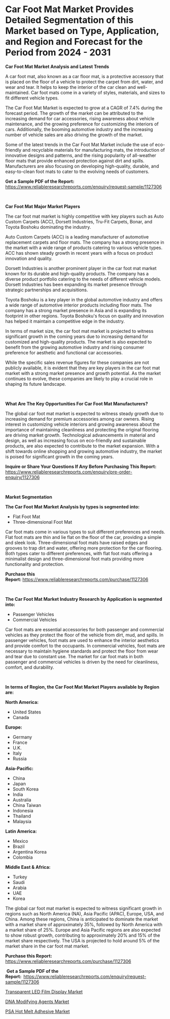 <p><h1>Car Foot Mat Market Provides Detailed Segmentation of this Market based on Type, Application, and Region and Forecast for the Period from 2024 - 2031</h1></p><p><strong>Car Foot Mat Market Analysis and Latest Trends</strong></p>
<p><p>A car foot mat, also known as a car floor mat, is a protective accessory that is placed on the floor of a vehicle to protect the carpet from dirt, water, and wear and tear. It helps to keep the interior of the car clean and well-maintained. Car foot mats come in a variety of styles, materials, and sizes to fit different vehicle types.</p><p>The Car Foot Mat Market is expected to grow at a CAGR of 7.4% during the forecast period. The growth of the market can be attributed to the increasing demand for car accessories, rising awareness about vehicle maintenance, and the growing preference for customizing the interiors of cars. Additionally, the booming automotive industry and the increasing number of vehicle sales are also driving the growth of the market.</p><p>Some of the latest trends in the Car Foot Mat Market include the use of eco-friendly and recyclable materials for manufacturing mats, the introduction of innovative designs and patterns, and the rising popularity of all-weather floor mats that provide enhanced protection against dirt and spills. Manufacturers are also focusing on developing high-quality, durable, and easy-to-clean foot mats to cater to the evolving needs of customers.</p></p>
<p><strong>Get a Sample PDF of the Report:&nbsp;</strong> <a href="https://www.reliableresearchreports.com/enquiry/request-sample/1127306">https://www.reliableresearchreports.com/enquiry/request-sample/1127306</a></p>
<p>&nbsp;</p>
<p><strong>Car Foot Mat Major Market Players</strong></p>
<p><p>The car foot mat market is highly competitive with key players such as Auto Custom Carpets (ACC), Dorsett Industries, Tru-Fit Carpets, Bonar, and Toyota Boshoku dominating the industry. </p><p>Auto Custom Carpets (ACC) is a leading manufacturer of automotive replacement carpets and floor mats. The company has a strong presence in the market with a wide range of products catering to various vehicle types. ACC has shown steady growth in recent years with a focus on product innovation and quality. </p><p>Dorsett Industries is another prominent player in the car foot mat market known for its durable and high-quality products. The company has a diverse product portfolio catering to the needs of different vehicle models. Dorsett Industries has been expanding its market presence through strategic partnerships and acquisitions.</p><p>Toyota Boshoku is a key player in the global automotive industry and offers a wide range of automotive interior products including floor mats. The company has a strong market presence in Asia and is expanding its footprint in other regions. Toyota Boshoku's focus on quality and innovation has helped it maintain a competitive edge in the industry.</p><p>In terms of market size, the car foot mat market is projected to witness significant growth in the coming years due to increasing demand for customized and high-quality products. The market is also expected to benefit from the growing automotive industry and rising consumer preference for aesthetic and functional car accessories.</p><p>While the specific sales revenue figures for these companies are not publicly available, it is evident that they are key players in the car foot mat market with a strong market presence and growth potential. As the market continues to evolve, these companies are likely to play a crucial role in shaping its future landscape.</p></p>
<p>&nbsp;</p>
<p><strong>What Are The Key Opportunities For Car Foot Mat Manufacturers?</strong></p>
<p><p>The global car foot mat market is expected to witness steady growth due to increasing demand for premium accessories among car owners. Rising interest in customizing vehicle interiors and growing awareness about the importance of maintaining cleanliness and protecting the original flooring are driving market growth. Technological advancements in material and design, as well as increasing focus on eco-friendly and sustainable products, are also expected to contribute to the market expansion. With a shift towards online shopping and growing automotive industry, the market is poised for significant growth in the coming years.</p></p>
<p><strong>Inquire or Share Your Questions If Any Before Purchasing This Report:</strong> <a href="https://www.reliableresearchreports.com/enquiry/pre-order-enquiry/1127306">https://www.reliableresearchreports.com/enquiry/pre-order-enquiry/1127306</a></p>
<p>&nbsp;</p>
<p><strong>Market Segmentation</strong></p>
<p><strong>The Car Foot Mat Market Analysis by types is segmented into:</strong></p>
<p><ul><li>Flat Foot Mat</li><li>Three-dimensional Foot Mat</li></ul></p>
<p><p>Car foot mats come in various types to suit different preferences and needs. Flat foot mats are thin and lie flat on the floor of the car, providing a simple and sleek look. Three-dimensional foot mats have raised edges and grooves to trap dirt and water, offering more protection for the car flooring. Both types cater to different preferences, with flat foot mats offering a minimalist design and three-dimensional foot mats providing more functionality and protection.</p></p>
<p><strong>Purchase this Report:&nbsp;</strong><a href="https://www.reliableresearchreports.com/purchase/1127306">https://www.reliableresearchreports.com/purchase/1127306</a></p>
<p>&nbsp;</p>
<p><strong>The Car Foot Mat Market Industry Research by Application is segmented into:</strong></p>
<p><ul><li>Passenger Vehicles</li><li>Commercial Vehicles</li></ul></p>
<p><p>Car foot mats are essential accessories for both passenger and commercial vehicles as they protect the floor of the vehicle from dirt, mud, and spills. In passenger vehicles, foot mats are used to enhance the interior aesthetics and provide comfort to the occupants. In commercial vehicles, foot mats are necessary to maintain hygiene standards and protect the floor from wear and tear due to constant use. The market for car foot mats in both passenger and commercial vehicles is driven by the need for cleanliness, comfort, and durability.</p></p>
<p>&nbsp;</p>
<p><strong>In terms of Region, the Car Foot Mat Market Players available by Region are:</strong></p>
<p>
    <p> <strong> North America: </strong>
        <ul>
            <li>United States</li>
            <li>Canada</li>
        </ul>
        </p> 
    <p> <strong> Europe: </strong>
        <ul>
            <li>Germany</li>
            <li>France</li>
            <li>U.K.</li>
            <li>Italy</li>
            <li>Russia</li>
        </ul>
        </p> 
    <p> <strong> Asia-Pacific: </strong>
        <ul>
            <li>China</li>
            <li>Japan</li>
            <li>South Korea</li>
            <li>India</li>
            <li>Australia</li>
            <li>China Taiwan</li>
            <li>Indonesia</li>
            <li>Thailand</li>
            <li>Malaysia</li>
        </ul>
        </p> 
    <p> <strong> Latin America: </strong>
        <ul>
            <li>Mexico</li>
            <li>Brazil</li>
            <li>Argentina Korea</li>
            <li>Colombia</li>
        </ul>
        </p> 
    <p> <strong> Middle East & Africa: </strong>
        <ul>
            <li>Turkey</li>
            <li>Saudi</li>
            <li>Arabia</li>
            <li>UAE</li>
            <li>Korea</li>
        </ul>
    </p>
    </p>
<p><p>The global car foot mat market is expected to witness significant growth in regions such as North America (NA), Asia Pacific (APAC), Europe, USA, and China. Among these regions, China is anticipated to dominate the market with a market share of approximately 35%, followed by North America with a market share of 25%. Europe and Asia Pacific regions are also expected to show robust growth, contributing to approximately 20% and 15% of the market share respectively. The USA is projected to hold around 5% of the market share in the car foot mat market.</p></p>
<p><strong>Purchase this Report: </strong><a href="https://www.reliableresearchreports.com/purchase/1127306">https://www.reliableresearchreports.com/purchase/1127306</a></p>
<p>&nbsp;<strong>Get a Sample PDF of the Report:&nbsp;&nbsp;</strong><a href="https://www.reliableresearchreports.com/enquiry/request-sample/1127306">https://www.reliableresearchreports.com/enquiry/request-sample/1127306</a></p>
<p><strong></strong></p>
<p><p><a href="https://view.publitas.com/reportprime-1/transparent-led-film-display-market-provides-detailed-segmentation-of-this-market-based-on-type-application-and-region-and-forecast-for-the-period-from-2024-2031/">Transparent LED Film Display Market</a></p><p><a href="https://view.publitas.com/reportprime-1/dna-modifying-agents-market-size-share-trends-analysis-report-by-material-by-type-by-end-user-by-region-and-segment-forecasts-2023-2030/">DNA Modifying Agents Market</a></p><p><a href="https://view.publitas.com/reportprime-1/psa-hot-melt-adhesive-market-research-report-provides-critical-insights-that-can-help-shape-business-development-and-investment-strategies/">PSA Hot Melt Adhesive Market</a></p></p>